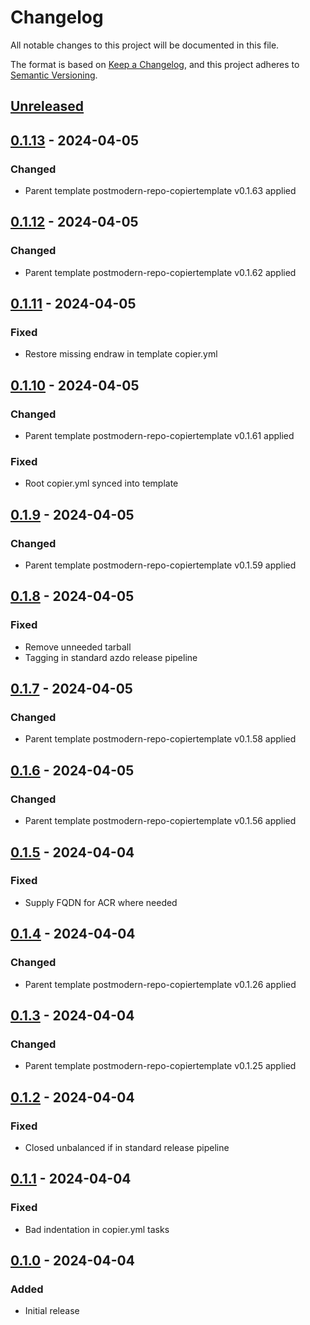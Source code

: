 # Changelog
All notable changes to this project will be documented in this file.

The format is based on [Keep a Changelog](https://keepachangelog.com/en/1.0.0/),
and this project adheres to [Semantic Versioning](https://semver.org/spec/v2.0.0.html).

## [Unreleased]

## [0.1.13] - 2024-04-05
### Changed
- Parent template postmodern-repo-copiertemplate v0.1.63 applied

## [0.1.12] - 2024-04-05
### Changed
- Parent template postmodern-repo-copiertemplate v0.1.62 applied

## [0.1.11] - 2024-04-05
### Fixed
- Restore missing endraw in template copier.yml

## [0.1.10] - 2024-04-05
### Changed
- Parent template postmodern-repo-copiertemplate v0.1.61 applied

### Fixed
- Root copier.yml synced into template

## [0.1.9] - 2024-04-05
### Changed
- Parent template postmodern-repo-copiertemplate v0.1.59 applied

## [0.1.8] - 2024-04-05
### Fixed
- Remove unneeded tarball
- Tagging in standard azdo release pipeline

## [0.1.7] - 2024-04-05
### Changed
- Parent template postmodern-repo-copiertemplate v0.1.58 applied

## [0.1.6] - 2024-04-05
### Changed
- Parent template postmodern-repo-copiertemplate v0.1.56 applied

## [0.1.5] - 2024-04-04
### Fixed
- Supply FQDN for ACR where needed

## [0.1.4] - 2024-04-04
### Changed
- Parent template postmodern-repo-copiertemplate v0.1.26 applied

## [0.1.3] - 2024-04-04
### Changed
- Parent template postmodern-repo-copiertemplate v0.1.25 applied

## [0.1.2] - 2024-04-04
### Fixed
- Closed unbalanced if in standard release pipeline

## [0.1.1] - 2024-04-04
### Fixed
- Bad indentation in copier.yml tasks

## [0.1.0] - 2024-04-04
### Added
- Initial release

[Unreleased]: https://github.com/natescherer/postmodern-helm-chart-copiertemplate/compare/v0.1.13..HEAD
[0.1.13]: https://github.com/natescherer/postmodern-helm-chart-copiertemplate/compare/v0.1.12..v0.1.13
[0.1.12]: https://github.com/natescherer/postmodern-helm-chart-copiertemplate/compare/v0.1.11..v0.1.12
[0.1.11]: https://github.com/natescherer/postmodern-helm-chart-copiertemplate/compare/v0.1.10..v0.1.11
[0.1.10]: https://github.com/natescherer/postmodern-helm-chart-copiertemplate/compare/v0.1.9..v0.1.10
[0.1.9]: https://github.com/natescherer/postmodern-helm-chart-copiertemplate/compare/v0.1.8..v0.1.9
[0.1.8]: https://github.com/natescherer/postmodern-helm-chart-copiertemplate/compare/v0.1.7..v0.1.8
[0.1.7]: https://github.com/natescherer/postmodern-helm-chart-copiertemplate/compare/v0.1.6..v0.1.7
[0.1.6]: https://github.com/natescherer/postmodern-helm-chart-copiertemplate/compare/v0.1.5..v0.1.6
[0.1.5]: https://github.com/natescherer/postmodern-helm-chart-copiertemplate/compare/v0.1.4..v0.1.5
[0.1.4]: https://github.com/natescherer/postmodern-helm-chart-copiertemplate/compare/v0.1.3..v0.1.4
[0.1.3]: https://github.com/natescherer/postmodern-helm-chart-copiertemplate/compare/v0.1.2..v0.1.3
[0.1.2]: https://github.com/natescherer/postmodern-helm-chart-copiertemplate/compare/v0.1.1..v0.1.2
[0.1.1]: https://github.com/natescherer/postmodern-helm-chart-copiertemplate/compare/v0.1.0..v0.1.1
[0.1.0]: https://github.com/natescherer/postmodern-helm-chart-copiertemplate/tree/v0.1.0